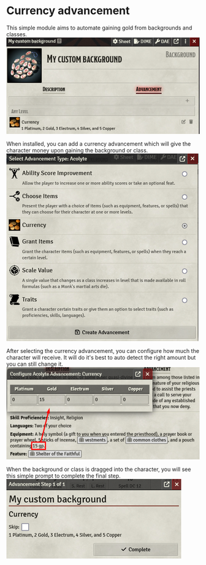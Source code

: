 # Currency advancement
This simple module aims to automate gaining gold from backgrounds and classes.
![Custom background](/assets/configured-background.png)

When installed, you can add a currency advancement which will give the character money upon gaining the background or class.
![Select advancement](/assets/select-advancement.png)

After selecting the currency advancement, you can configure how much the character will receive. It will do it's best to auto detect the right amount but you can still change it.
![Auto detection](/assets/auto-detection.png)

When the background or class is dragged into the character, you will see this simple prompt to complete the final step.
![Player step](/assets/player-step.png)